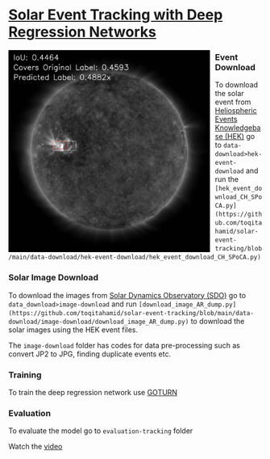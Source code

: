 # [Solar Event Tracking with Deep Regression Networks](https://ieeexplore.ieee.org/document/9006273)

<img src="https://raw.githubusercontent.com/toqitahamid/solar-event-tracking/main/videos/HMI_7269_labels/106.jpg"
     alt="Markdown Monster icon"
     style="float: left; margin-right: 10px; width: 400px" />


### Event Download
To download the solar event from [Heliospheric Events Knowledgebase (HEK)](https://www.lmsal.com/hek/) go to `data-download>hek-event-download` and run the `[hek_event_download_CH_SPoCA.py](https://github.com/toqitahamid/solar-event-tracking/blob/main/data-download/hek-event-download/hek_event_download_CH_SPoCA.py)`


### Solar Image Download
To download the images from [Solar Dynamics Observatory (SDO)](https://student.helioviewer.org/) go to `data_download>image-download` and run `[download_image_AR_dump.py](https://github.com/toqitahamid/solar-event-tracking/blob/main/data-download/image-download/download_image_AR_dump.py)` to download the solar images using the HEK event files.

The `image-download` folder has codes for data pre-processing such as convert JP2 to JPG, finding duplicate events etc.


### Training
To train the deep regression network use [GOTURN](https://github.com/davheld/GOTURN)

### Evaluation
To evaluate the model go to `evaluation-tracking` folder

Watch the [video](https://www.youtube.com/watch?v=jgumuJfT5Pc)

